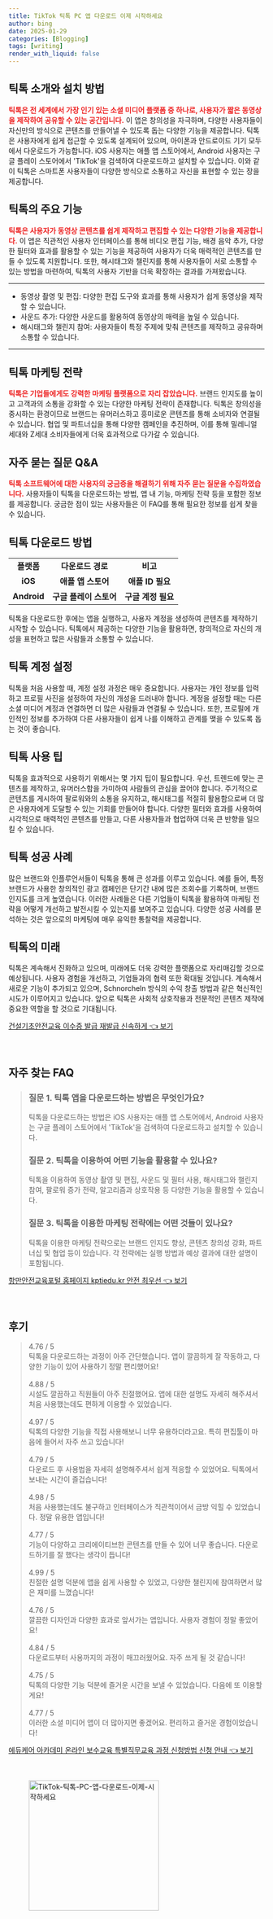 ```yaml
---
title: TikTok 틱톡 PC 앱 다운로드 이제 시작하세요
author: bing
date: 2025-01-29
categories: [Blogging]
tags: [writing]
render_with_liquid: false
---
```



<h2 id='틱톡_소개와_설치_방법'>틱톡 소개와 설치 방법</h2>

<p><b><span style="color: #ee2323;">틱톡은 전 세계에서 가장 인기 있는 소셜 미디어 플랫폼 중 하나로, 사용자가 짧은 동영상을 제작하여 공유할 수 있는 공간입니다.</span></b> 이 앱은 창의성을 자극하며, 다양한 사용자들이 자신만의 방식으로 콘텐츠를 만들어낼 수 있도록 돕는 다양한 기능을 제공합니다. 틱톡은 사용자에게 쉽게 접근할 수 있도록 설계되어 있으며, 아이폰과 안드로이드 기기 모두에서 다운로드가 가능합니다. iOS 사용자는 애플 앱 스토어에서, Android 사용자는 구글 플레이 스토어에서 'TikTok'을 검색하여 다운로드하고 설치할 수 있습니다. 이와 같이 틱톡은 스마트폰 사용자들이 다양한 방식으로 소통하고 자신을 표현할 수 있는 장을 제공합니다.</p>

<h2 id='틱톡의_주요_기능'>틱톡의 주요 기능</h2>

<p><b><span style="color: #ee2323;">틱톡은 사용자가 동영상 콘텐츠를 쉽게 제작하고 편집할 수 있는 다양한 기능을 제공합니다.</span></b> 이 앱은 직관적인 사용자 인터페이스를 통해 비디오 편집 기능, 배경 음악 추가, 다양한 필터와 효과를 활용할 수 있는 기능을 제공하여 사용자가 더욱 매력적인 콘텐츠를 만들 수 있도록 지원합니다. 또한, 해시태그와 챌린지를 통해 사용자들이 서로 소통할 수 있는 방법을 마련하여, 틱톡의 사용자 기반을 더욱 확장하는 결과를 가져왔습니다.</p>

<hr />

<ul>
    <li>동영상 촬영 및 편집: 다양한 편집 도구와 효과를 통해 사용자가 쉽게 동영상을 제작할 수 있습니다.</li>
    <li>사운드 추가: 다양한 사운드를 활용하여 동영상의 매력을 높일 수 있습니다.</li>
    <li>해시태그와 챌린지 참여: 사용자들이 특정 주제에 맞춰 콘텐츠를 제작하고 공유하며 소통할 수 있습니다.</li>
</ul>

<hr />

<h2 id='틱톡_마케팅_전략'>틱톡 마케팅 전략</h2>

<p><b><span style="color: #ee2323;">틱톡은 기업들에게도 강력한 마케팅 플랫폼으로 자리 잡았습니다.</span></b> 브랜드 인지도를 높이고 고객과의 소통을 강화할 수 있는 다양한 마케팅 전략이 존재합니다. 틱톡은 창의성을 중시하는 환경이므로 브랜드는 유머러스하고 흥미로운 콘텐츠를 통해 소비자와 연결될 수 있습니다. 협업 및 파트너십을 통해 다양한 캠페인을 추진하며, 이를 통해 밀레니얼 세대와 Z세대 소비자들에게 더욱 효과적으로 다가갈 수 있습니다.</p>

<h2 id='자주_묻는_질문_QNA'>자주 묻는 질문 Q&A</h2>

<p><b><span style="color: #ee2323;">틱톡 소프트웨어에 대한 사용자의 궁금증을 해결하기 위해 자주 묻는 질문을 수집하였습니다.</span></b> 사용자들이 틱톡을 다운로드하는 방법, 앱 내 기능, 마케팅 전략 등을 포함한 정보를 제공합니다. 궁금한 점이 있는 사용자들은 이 FAQ를 통해 필요한 정보를 쉽게 찾을 수 있습니다.</p>

<h2 id='틱톡_다운로드_방법'>틱톡 다운로드 방법</h2>

<table>
    <tr>
        <td style="text-align: center; height: 17px;"><b>플랫폼</b></td>
        <td style="text-align: center; height: 17px;"><b>다운로드 경로</b></td>
        <td style="text-align: center; height: 17px;"><b>비고</b></td>
    </tr>
    <tr>
        <td style="text-align: center; height: 17px;"><b>iOS</b></td>
        <td style="text-align: center; height: 17px;"><b>애플 앱 스토어</b></td>
        <td style="text-align: center; height: 17px;"><b>애플 ID 필요</b></td>
    </tr>
    <tr>
        <td style="text-align: center; height: 17px;"><b>Android</b></td>
        <td style="text-align: center; height: 17px;"><b>구글 플레이 스토어</b></td>
        <td style="text-align: center; height: 17px;"><b>구글 계정 필요</b></td>
    </tr>
</table>

<p>틱톡을 다운로드한 후에는 앱을 실행하고, 사용자 계정을 생성하여 콘텐츠를 제작하기 시작할 수 있습니다. 틱톡에서 제공하는 다양한 기능을 활용하면, 창의적으로 자신의 개성을 표현하고 많은 사람들과 소통할 수 있습니다.</p>

<h2 id='틱톡_계정_설정'>틱톡 계정 설정</h2>

<p>틱톡을 처음 사용할 때, 계정 설정 과정은 매우 중요합니다. 사용자는 개인 정보를 입력하고 프로필 사진을 설정하여 자신의 개성을 드러내야 합니다. 계정을 설정할 때는 다른 소셜 미디어 계정과 연결하면 더 많은 사람들과 연결될 수 있습니다. 또한, 프로필에 개인적인 정보를 추가하여 다른 사용자들이 쉽게 나를 이해하고 관계를 맺을 수 있도록 돕는 것이 좋습니다.</p>

<h2 id='틱톡_사용_팁'>틱톡 사용 팁</h2>

<p>틱톡을 효과적으로 사용하기 위해서는 몇 가지 팁이 필요합니다. 우선, 트렌드에 맞는 콘텐츠를 제작하고, 유머러스함을 가미하여 사람들의 관심을 끌어야 합니다. 주기적으로 콘텐츠를 게시하여 팔로워와의 소통을 유지하고, 해시태그를 적절히 활용함으로써 더 많은 사용자에게 도달할 수 있는 기회를 만들어야 합니다. 다양한 필터와 효과를 사용하여 시각적으로 매력적인 콘텐츠를 만들고, 다른 사용자들과 협업하여 더욱 큰 반향을 일으킬 수 있습니다.</p>

<h2 id='틱톡_성공_사례'>틱톡 성공 사례</h2>

<p>많은 브랜드와 인플루언서들이 틱톡을 통해 큰 성과를 이루고 있습니다. 예를 들어, 특정 브랜드가 사용한 창의적인 광고 캠페인은 단기간 내에 많은 조회수를 기록하며, 브랜드 인지도를 크게 높였습니다. 이러한 사례들은 다른 기업들이 틱톡을 활용하여 마케팅 전략을 어떻게 개선하고 발전시킬 수 있는지를 보여주고 있습니다. 다양한 성공 사례를 분석하는 것은 앞으로의 마케팅에 매우 유익한 통찰력을 제공합니다.</p>

<h2 id='틱톡의_미래'>틱톡의 미래</h2>

<p>틱톡은 계속해서 진화하고 있으며, 미래에도 더욱 강력한 플랫폼으로 자리매김할 것으로 예상됩니다. 사용자 경험을 개선하고, 기업들과의 협력 또한 확대될 것입니다. 계속해서 새로운 기능이 추가되고 있으며, Schnorcheln 방식의 수익 창출 방법과 같은 혁신적인 시도가 이루어지고 있습니다. 앞으로 틱톡은 사회적 상호작용과 전문적인 콘텐츠 제작에 중요한 역할을 할 것으로 기대됩니다.</p>


<p><a class="click-button" title="건설기초안전교육 이수증 발급 재발급 신속하게" href="https://afficreate.github.io/posts/%EA%B1%B4%EC%84%A4%EA%B8%B0%EC%B4%88%EC%95%88%EC%A0%84%EA%B5%90%EC%9C%A1-%EC%9D%B4%EC%88%98%EC%A6%9D-%EB%B0%9C%EA%B8%89-%EC%9E%AC%EB%B0%9C%EA%B8%89-%EC%8B%A0%EC%86%8D%ED%95%98%EA%B2%8C/" rel="dofollow">건설기초안전교육 이수증 발급 재발급 신속하게 👈 보기</a></p><br>
<h2 id='자주_찾는_FAQ'>자주 찾는 FAQ</h2>
<div itemscope="" itemtype="https://schema.org/FAQPage">
<blockquote>
<div itemscope="" itemprop="mainEntity" itemtype="https://schema.org/Question">
<h3 itemprop="name">질문 1. 틱톡 앱을 다운로드하는 방법은 무엇인가요?</h3>
<div itemscope="" itemprop="acceptedAnswer" itemtype="https://schema.org/Answer">
<span itemprop="text">
<p>틱톡을 다운로드하는 방법은 iOS 사용자는 애플 앱 스토어에서, Android 사용자는 구글 플레이 스토어에서 'TikTok'을 검색하여 다운로드하고 설치할 수 있습니다.</p>
</span>
</div>
</div>
<div itemscope="" itemprop="mainEntity" itemtype="https://schema.org/Question">
<h3 itemprop="name">질문 2. 틱톡을 이용하여 어떤 기능을 활용할 수 있나요?</h3>
<div itemscope="" itemprop="acceptedAnswer" itemtype="https://schema.org/Answer">
<span itemprop="text">
<p>틱톡을 이용하여 동영상 촬영 및 편집, 사운드 및 필터 사용, 해시태그와 챌린지 참여, 팔로워 증가 전략, 알고리즘과 상호작용 등 다양한 기능을 활용할 수 있습니다.</p>
</span>
</div>
</div>
<div itemscope="" itemprop="mainEntity" itemtype="https://schema.org/Question">
<h3 itemprop="name">질문 3. 틱톡을 이용한 마케팅 전략에는 어떤 것들이 있나요?</h3>
<div itemscope="" itemprop="acceptedAnswer" itemtype="https://schema.org/Answer">
<span itemprop="text">
<p>틱톡을 이용한 마케팅 전략으로는 브랜드 인지도 향상, 콘텐츠 창의성 강화, 파트너십 및 협업 등이 있습니다. 각 전략에는 실행 방법과 예상 결과에 대한 설명이 포함됩니다.</p>
</span>
</div>
</div>
</blockquote>
</div>
<p><a class="click-button" title="항만안전교육포털 홈페이지 kptiedu.kr 안전 최우선" href="https://afficreate.github.io/posts/%ED%95%AD%EB%A7%8C%EC%95%88%EC%A0%84%EA%B5%90%EC%9C%A1%ED%8F%AC%ED%84%B8-%ED%99%88%ED%8E%98%EC%9D%B4%EC%A7%80-kptiedu.kr-%EC%95%88%EC%A0%84-%EC%B5%9C%EC%9A%B0%EC%84%A0/" rel="dofollow">항만안전교육포털 홈페이지 kptiedu.kr 안전 최우선 👈 보기</a></p><br>
<h2 id='후기'>후기</h2>
<div itemscope itemtype="https://schema.org/Product">
  <blockquote>
  <div itemprop="review" itemscope itemtype="https://schema.org/Review">
      <div itemprop="reviewRating" itemscope itemtype="https://schema.org/Rating"> <span itemprop="ratingValue">4.76</span> / <span itemprop="bestRating">5</span> </div>
      <span itemprop="reviewBody">틱톡을 다운로드하는 과정이 아주 간단했습니다. 앱이 깔끔하게 잘 작동하고, 다양한 기능이 있어 사용하기 정말 편리했어요!</span>
  </div>
  <br>
  <div itemprop="review" itemscope itemtype="https://schema.org/Review">
      <div itemprop="reviewRating" itemscope itemtype="https://schema.org/Rating"> <span itemprop="ratingValue">4.88</span> / <span itemprop="bestRating">5</span> </div>
      <span itemprop="reviewBody">시설도 깔끔하고 직원들이 아주 친절했어요. 앱에 대한 설명도 자세히 해주셔서 처음 사용했는데도 편하게 이용할 수 있었습니다.</span>
  </div>
  <br>
  <div itemprop="review" itemscope itemtype="https://schema.org/Review">
      <div itemprop="reviewRating" itemscope itemtype="https://schema.org/Rating"> <span itemprop="ratingValue">4.97</span> / <span itemprop="bestRating">5</span> </div>
      <span itemprop="reviewBody">틱톡의 다양한 기능을 직접 사용해보니 너무 유용하더라고요. 특히 편집툴이 마음에 들어서 자주 쓰고 있습니다!</span>
  </div>
  <br>
  <div itemprop="review" itemscope itemtype="https://schema.org/Review">
      <div itemprop="reviewRating" itemscope itemtype="https://schema.org/Rating"> <span itemprop="ratingValue">4.79</span> / <span itemprop="bestRating">5</span> </div>
      <span itemprop="reviewBody">다운로드 후 사용법을 자세히 설명해주셔서 쉽게 적응할 수 있었어요. 틱톡에서 보내는 시간이 즐겁습니다!</span>
  </div>
  <br>
  <div itemprop="review" itemscope itemtype="https://schema.org/Review">
      <div itemprop="reviewRating" itemscope itemtype="https://schema.org/Rating"> <span itemprop="ratingValue">4.98</span> / <span itemprop="bestRating">5</span> </div>
      <span itemprop="reviewBody">처음 사용했는데도 불구하고 인터페이스가 직관적이어서 금방 익힐 수 있었습니다. 정말 유용한 앱입니다!</span>
  </div>
  <br>
  <div itemprop="review" itemscope itemtype="https://schema.org/Review">
      <div itemprop="reviewRating" itemscope itemtype="https://schema.org/Rating"> <span itemprop="ratingValue">4.77</span> / <span itemprop="bestRating">5</span> </div>
      <span itemprop="reviewBody">기능이 다양하고 크리에이티브한 콘텐츠를 만들 수 있어 너무 좋습니다. 다운로드하기를 잘 했다는 생각이 듭니다!</span>
  </div>
  <br>
  <div itemprop="review" itemscope itemtype="https://schema.org/Review">
      <div itemprop="reviewRating" itemscope itemtype="https://schema.org/Rating"> <span itemprop="ratingValue">4.99</span> / <span itemprop="bestRating">5</span> </div>
      <span itemprop="reviewBody">친절한 설명 덕분에 앱을 쉽게 사용할 수 있었고, 다양한 챌린지에 참여하면서 많은 재미를 느꼈습니다!</span>
  </div>
  <br>
  <div itemprop="review" itemscope itemtype="https://schema.org/Review">
      <div itemprop="reviewRating" itemscope itemtype="https://schema.org/Rating"> <span itemprop="ratingValue">4.76</span> / <span itemprop="bestRating">5</span> </div>
      <span itemprop="reviewBody">깔끔한 디자인과 다양한 효과로 앞서가는 앱입니다. 사용자 경험이 정말 좋았어요!</span>
  </div>
  <br>
  <div itemprop="review" itemscope itemtype="https://schema.org/Review">
      <div itemprop="reviewRating" itemscope itemtype="https://schema.org/Rating"> <span itemprop="ratingValue">4.84</span> / <span itemprop="bestRating">5</span> </div>
      <span itemprop="reviewBody">다운로드부터 사용까지의 과정이 매끄러웠어요. 자주 쓰게 될 것 같습니다!</span>
  </div>
  <br>
  <div itemprop="review" itemscope itemtype="https://schema.org/Review">
      <div itemprop="reviewRating" itemscope itemtype="https://schema.org/Rating"> <span itemprop="ratingValue">4.75</span> / <span itemprop="bestRating">5</span> </div>
      <span itemprop="reviewBody">틱톡의 다양한 기능 덕분에 즐거운 시간을 보낼 수 있었습니다. 다음에 또 이용할게요!</span>
  </div>
  <br>
  <div itemprop="review" itemscope itemtype="https://schema.org/Review">
      <div itemprop="reviewRating" itemscope itemtype="https://schema.org/Rating"> <span itemprop="ratingValue">4.77</span> / <span itemprop="bestRating">5</span> </div>
      <span itemprop="reviewBody">이러한 소셜 미디어 앱이 더 많아지면 좋겠어요. 편리하고 즐거운 경험이었습니다!</span>
  </div>
  </blockquote>
</div>
<p><a class="click-button" title="에듀케어 아카데미 온라인 보수교육 특별직무교육 과정 신청방법 신청 안내" href="https://afficreate.github.io/posts/%EC%97%90%EB%93%80%EC%BC%80%EC%96%B4-%EC%95%84%EC%B9%B4%EB%8D%B0%EB%AF%B8-%EC%98%A8%EB%9D%BC%EC%9D%B8-%EB%B3%B4%EC%88%98%EA%B5%90%EC%9C%A1-%ED%8A%B9%EB%B3%84%EC%A7%81%EB%AC%B4%EA%B5%90%EC%9C%A1-%EA%B3%BC%EC%A0%95-%EC%8B%A0%EC%B2%AD%EB%B0%A9%EB%B2%95-%EC%8B%A0%EC%B2%AD-%EC%95%88%EB%82%B4/" rel="dofollow">에듀케어 아카데미 온라인 보수교육 특별직무교육 과정 신청방법 신청 안내 👈 보기</a></p><br>
<figure class="image"><img src="https://afficreate.github.io/assets/img/thumbnail/TikTok-틱톡-PC-앱-다운로드-이제-시작하세요.webp" alt="TikTok-틱톡-PC-앱-다운로드-이제-시작하세요" width="256" height="256"></figure>